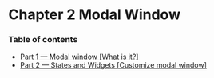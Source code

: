 # Chapter 2 Modal Window

### Table of contents

* [Part 1 — Modal window \[What is it?\]](chapter-2-modal-window/part-1-modal-window-what-is-it.md)
* [Part 2 — States and Widgets \[Customize modal window\]](chapter-2-modal-window/part-2-states-and-widgets-customize-modal-window.md)
